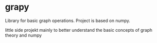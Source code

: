 # grapy
Library for basic graph operations. Project is based on numpy.

little side projekt mainly to better understand the basic concepts of graph theory and numpy

